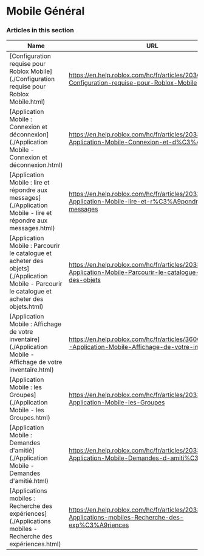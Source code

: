 # Mobile Général  
### Articles in this section
Name|URL
-|-
[Configuration requise pour Roblox Mobile](./Configuration requise pour Roblox Mobile.html) |https://en.help.roblox.com/hc/fr/articles/203625474-Configuration-requise-pour-Roblox-Mobile
[Application Mobile : Connexion et déconnexion](./Application Mobile - Connexion et déconnexion.html) |https://en.help.roblox.com/hc/fr/articles/203313450-Application-Mobile-Connexion-et-d%C3%A9connexion
[Application Mobile : lire et répondre aux messages](./Application Mobile - lire et répondre aux messages.html) |https://en.help.roblox.com/hc/fr/articles/203313550-Application-Mobile-lire-et-r%C3%A9pondre-aux-messages
[Application Mobile : Parcourir le catalogue et acheter des objets](./Application Mobile - Parcourir le catalogue et acheter des objets.html) |https://en.help.roblox.com/hc/fr/articles/203313500-Application-Mobile-Parcourir-le-catalogue-et-acheter-des-objets
[Application Mobile : Affichage de votre inventaire](./Application Mobile - Affichage de votre inventaire.html) |https://en.help.roblox.com/hc/fr/articles/360000344426-Application-Mobile-Affichage-de-votre-inventaire
[Application Mobile : les Groupes](./Application Mobile - les Groupes.html) |https://en.help.roblox.com/hc/fr/articles/203313490-Application-Mobile-les-Groupes
[Application Mobile : Demandes d'amitié](./Application Mobile - Demandes d'amitié.html) |https://en.help.roblox.com/hc/fr/articles/203313480-Application-Mobile-Demandes-d-amiti%C3%A9
[Applications mobiles : Recherche des expériences](./Applications mobiles - Recherche des expériences.html) |https://en.help.roblox.com/hc/fr/articles/203313460-Applications-mobiles-Recherche-des-exp%C3%A9riences